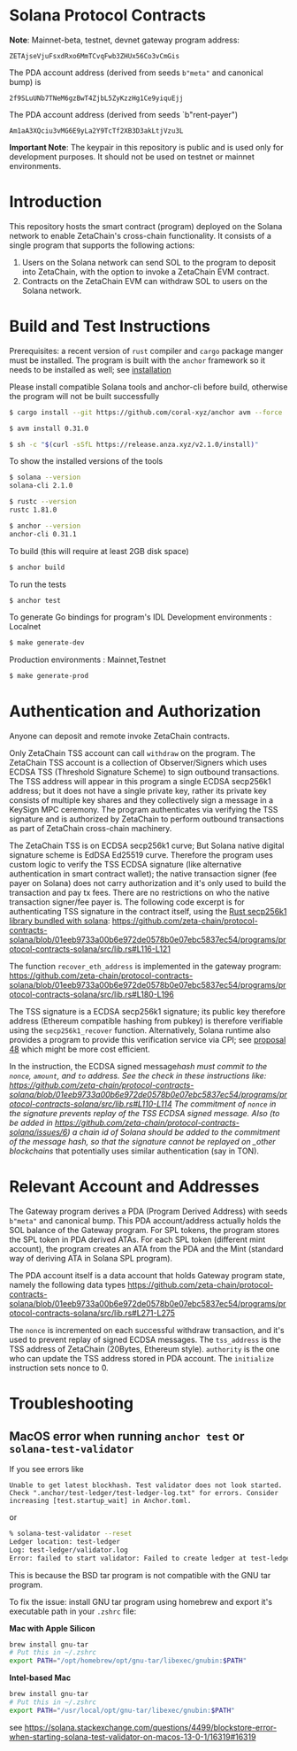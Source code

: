 # Solana Protocol Contracts

**Note**: Mainnet-beta, testnet, devnet gateway program address:

```
ZETAjseVjuFsxdRxo6MmTCvqFwb3ZHUx56Co3vCmGis
```

The PDA account address (derived from seeds `b"meta"` and canonical bump) is

```
2f9SLuUNb7TNeM6gzBwT4ZjbL5ZyKzzHg1Ce9yiquEjj
```

The PDA account address (derived from seeds `b"rent-payer")

```
Am1aA3XQciu3vMG6E9yLa2Y9TcTf2XB3D3akLtjVzu3L
```

**Important Note**: The keypair in this repository is public and is used only
for development purposes. It should not be used on testnet or mainnet
environments.

# Introduction

This repository hosts the smart contract (program) deployed on the Solana
network to enable ZetaChain's cross-chain functionality. It consists of a single
program that supports the following actions:

1. Users on the Solana network can send SOL to the program to deposit into
   ZetaChain, with the option to invoke a ZetaChain EVM contract.
2. Contracts on the ZetaChain EVM can withdraw SOL to users on the Solana
   network.

# Build and Test Instructions

Prerequisites: a recent version of `rust` compiler and `cargo` package manger
must be installed. The program is built with the `anchor` framework so it needs
to be installed as well; see
[installation](https://www.anchor-lang.com/docs/installation)

Please install compatible Solana tools and anchor-cli before build, otherwise
the program will not be built successfully

```bash
$ cargo install --git https://github.com/coral-xyz/anchor avm --force

$ avm install 0.31.0

$ sh -c "$(curl -sSfL https://release.anza.xyz/v2.1.0/install)"
```

To show the installed versions of the tools

```bash
$ solana --version
solana-cli 2.1.0

$ rustc --version
rustc 1.81.0

$ anchor --version
anchor-cli 0.31.1
```

To build (this will require at least 2GB disk space)

```bash
$ anchor build
```

To run the tests

```bash
$ anchor test
```

To generate Go bindings for program's IDL Development environments : Localnet

```bash
$ make generate-dev
```

Production environments : Mainnet,Testnet

```bash
$ make generate-prod
```

# Authentication and Authorization

Anyone can deposit and remote invoke ZetaChain contracts.

Only ZetaChain TSS account can call `withdraw` on the program. The ZetaChain TSS
account is a collection of Observer/Signers which uses ECDSA TSS (Threshold
Signature Scheme) to sign outbound transactions. The TSS address will appear in
this program a single ECDSA secp256k1 address; but it does not have a single
private key, rather its private key consists of multiple key shares and they
collectively sign a message in a KeySign MPC ceremony. The program authenticates
via verifying the TSS signature and is authorized by ZetaChain to perform
outbound transactions as part of ZetaChain cross-chain machinery.

The ZetaChain TSS is on ECDSA secp256k1 curve; But Solana native digital
signature scheme is EdDSA Ed25519 curve. Therefore the program uses custom logic
to verify the TSS ECDSA signature (like alternative authentication in smart
contract wallet); the native transaction signer (fee payer on Solana) does not
carry authorization and it's only used to build the transaction and pay tx fees.
There are no restrictions on who the native transaction signer/fee payer is. The
following code excerpt is for authenticating TSS signature in the contract
itself, using the [Rust secp256k1 library bundled with
solana](https://docs.rs/solana-program/latest/solana_program/secp256k1_recover/index.html):
https://github.com/zeta-chain/protocol-contracts-solana/blob/01eeb9733a00b6e972de0578b0e07ebc5837ec54/programs/protocol-contracts-solana/src/lib.rs#L116-L121

The function `recover_eth_address` is implemented in the gateway program:
https://github.com/zeta-chain/protocol-contracts-solana/blob/01eeb9733a00b6e972de0578b0e07ebc5837ec54/programs/protocol-contracts-solana/src/lib.rs#L180-L196

The TSS signature is a ECDSA secp256k1 signature; its public key therefore
address (Ethereum compatible hashing from pubkey) is therefore verifiable using
the `secp256k1_recover` function. Alternatively, Solana runtime also provides a
program to provide this verification service via CPI; see [proposal
48](https://github.com/solana-foundation/solana-improvement-documents/blob/main/proposals/0048-native-program-for-secp256r1-sigverify.md)
which might be more cost efficient.

In the instruction, the ECDSA signed message*hash must commit to the `nonce`,
`amount`, and `to` address. See the check in these instructions like:
https://github.com/zeta-chain/protocol-contracts-solana/blob/01eeb9733a00b6e972de0578b0e07ebc5837ec54/programs/protocol-contracts-solana/src/lib.rs#L110-L114
The commitment of `nonce` in the signature prevents replay of the TSS ECDSA
signed message. Also (to be added in
https://github.com/zeta-chain/protocol-contracts-solana/issues/6) a chain id of
Solana should be added to the commitment of the message hash, so that the
signature cannot be replayed on \_other blockchains* that potentially uses
similar authentication (say in TON).

# Relevant Account and Addresses

The Gateway program derives a PDA (Program Derived Address) with seeds `b"meta"`
and canonical bump. This PDA account/address actually holds the SOL balance of
the Gateway program. For SPL tokens, the program stores the SPL token in PDA
derived ATAs. For each SPL token (different mint account), the program creates
an ATA from the PDA and the Mint (standard way of deriving ATA in Solana SPL
program).

The PDA account itself is a data account that holds Gateway program state,
namely the following data types
https://github.com/zeta-chain/protocol-contracts-solana/blob/01eeb9733a00b6e972de0578b0e07ebc5837ec54/programs/protocol-contracts-solana/src/lib.rs#L271-L275

The `nonce` is incremented on each successful withdraw transaction, and it's
used to prevent replay of signed ECDSA messages. The `tss_address` is the TSS
address of ZetaChain (20Bytes, Ethereum style). `authority` is the one who can
update the TSS address stored in PDA account. The `initialize` instruction sets
nonce to 0.

# Troubleshooting

## MacOS error when running `anchor test` or `solana-test-validator`

If you see errors like

```
Unable to get latest blockhash. Test validator does not look started. Check ".anchor/test-ledger/test-ledger-log.txt" for errors. Consider increasing [test.startup_wait] in Anchor.toml.
```

or

```bash
% solana-test-validator --reset
Ledger location: test-ledger
Log: test-ledger/validator.log
Error: failed to start validator: Failed to create ledger at test-ledger: io error: Error checking to unpack genesis archive: Archive error: extra entry found: "._genesis.bin" Regular
```

This is because the BSD tar program is not compatible with the GNU tar program.

To fix the issue: install GNU tar program using homebrew and export it's
executable path in your `.zshrc` file:

**Mac with Apple Silicon**

```bash
brew install gnu-tar
# Put this in ~/.zshrc
export PATH="/opt/homebrew/opt/gnu-tar/libexec/gnubin:$PATH"
```

**Intel-based Mac**

```bash
brew install gnu-tar
# Put this in ~/.zshrc
export PATH="/usr/local/opt/gnu-tar/libexec/gnubin:$PATH"
```

see
https://solana.stackexchange.com/questions/4499/blockstore-error-when-starting-solana-test-validator-on-macos-13-0-1/16319#16319
